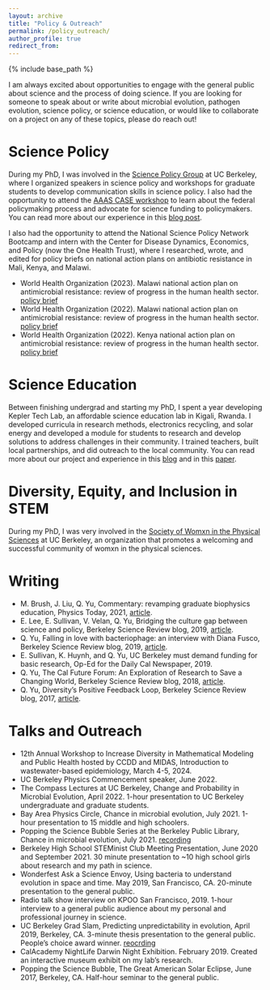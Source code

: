 ```yaml
---
layout: archive
title: "Policy & Outreach"
permalink: /policy_outreach/
author_profile: true
redirect_from:
---
```


{% include base_path %}

I am always excited about opportunities to engage with the general public about science and the process of doing science. If you are looking for someone to speak about or write about microbial evolution, pathogen evolution, science policy, or science education, or would like to collaborate on a project on any of these topics, please do reach out!

# Science Policy

During my PhD, I was involved in the [Science Policy Group](https://sciencepolicy.berkeley.edu/) at UC Berkeley, where I organized speakers in science policy and workshops for graduate students to develop communication skills in science policy. I also had the opportunity to attend the [AAAS CASE workshop](https://www.aaas.org/programs/catalyzing-advocacy-in-science-and-engineering) to learn about the federal policymaking process and advocate for science funding to policymakers. You can read more about our experience in this [blog post](https://berkeleysciencereview.com/article/2019/07/31/bridging-the-culture-gap-between-science-and-policy).

I also had the opportunity to attend the National Science Policy Network Bootcamp and intern with the Center for Disease Dynamics, Economics, and Policy (now the One Health Trust), where I researched, wrote, and edited for policy briefs on national action plans on antibiotic resistance in Mali, Kenya, and Malawi.

* World Health Organization (2023). Malawi national action plan on antimicrobial resistance: review of progress in the human health sector. [policy brief](https://www.who.int/publications/i/item/9789240065468)
* World Health Organization (2022). Malawi national action plan on antimicrobial resistance: review of progress in the human health sector. [policy brief](https://www.who.int/publications/i/item/9789240056848)
* World Health Organization (2022). Kenya national action plan on antimicrobial resistance: review of progress in the human health sector. [policy brief](https://www.who.int/publications/i/item/9789240062689)

# Science Education

Between finishing undergrad and starting my PhD, I spent a year developing Kepler Tech Lab, an affordable science education lab in Kigali, Rwanda. I developed curricula in research methods, electronics recycling, and solar energy and developed a module for students to research and develop solutions to address challenges in their community. I trained teachers, built local partnerships, and did outreach to the local community. You can read more about our project and experience in this [blog](https://keplertechlab.wordpress.com/) and in this [paper](https://sftp.asee.org/kepler-tech-lab-developing-an-affordable-skills-based-engineering-lab-course-in-rwanda).

# Diversity, Equity, and Inclusion in STEM

During my PhD, I was very involved in the [Society of Womxn in the Physical Sciences](https://www.swpsberkeley.com/) at UC Berkeley, an organization that promotes a welcoming and successful community of womxn in the physical sciences.

# Writing

* M. Brush, J. Liu, Q. Yu, Commentary: revamping graduate biophysics education, Physics Today, 2021, [article](https://physicstoday.scitation.org/do/10.1063/PT.6.3.20210623a/full/).
* E. Lee, E. Sullivan, V. Velan, Q. Yu, Bridging the culture gap between science and policy, Berkeley Science Review blog, 2019, [article](https://berkeleysciencereview.com/article/2019/07/31/bridging-the-culture-gap-between-science-and-policy).
* Q. Yu, Falling in love with bacteriophage: an interview with Diana Fusco, Berkeley Science Review blog, 2019, [article](https://berkeleysciencereview.com/article/2019/03/14/falling-in-love-with-bacteriophage-an-interview-with-diana-fusco).
* E. Sullivan, K. Huynh, and Q. Yu, UC Berkeley must demand funding for basic research, Op-Ed for the Daily Cal Newspaper, 2019. 
* Q. Yu, The Cal Future Forum: An Exploration of Research to Save a Changing World, Berkeley Science Review blog, 2018, [article](https://berkeleysciencereview.com/article/2017/11/01/the-cal-future-forum-an-exploration-of-research-to-save-a-changing-world).
* Q. Yu, Diversity’s Positive Feedback Loop, Berkeley Science Review blog, 2017, [article](https://berkeleysciencereview.com/article/2017/06/07/diversity-s-positive-feedback-loop).

# Talks and Outreach

* 12th Annual Workshop to Increase Diversity in Mathematical Modeling and Public Health hosted by CCDD and MIDAS, Introduction to wastewater-based epidemiology, March 4-5, 2024.
* UC Berkeley Physics Commencement speaker, June 2022.
* The Compass Lectures at UC Berkeley, Change and Probability in Microbial Evolution, April 2022. 1-hour presentation to UC Berkeley undergraduate and graduate students. 
* Bay Area Physics Circle, Chance in microbial evolution, July 2021. 1-hour presentation to 15 middle and high schoolers. 
* Popping the Science Bubble Series at the Berkeley Public Library, Chance in microbial evolution, July 2021. [recording](https://www.youtube.com/watch?v=2M3mN0lfgnM&ab_channel=PoppingtheScienceBubble)
* Berkeley High School STEMinist Club Meeting Presentation, June 2020 and September 2021. 30 minute presentation to ~10 high school girls about research and my path in science. 
* Wonderfest Ask a Science Envoy, Using bacteria to understand evolution in space and time. May 2019, San Francisco, CA. 20-minute presentation to the general public. 
* Radio talk show interview on KPOO San Francisco, 2019. 1-hour interview to a general public audience about my personal and professional journey in science. 
* UC Berkeley Grad Slam, Predicting unpredictability in evolution, April 2019, Berkeley, CA. 3-minute thesis presentation to the general public. People’s choice award winner. [reocrding](https://youtu.be/6VVppY-uUgE?t=4803)
* CalAcademy NightLife Darwin Night Exhibition. February 2019. Created an interactive museum exhibit on my lab’s research. 
* Popping the Science Bubble, The Great American Solar Eclipse, June 2017, Berkeley, CA. Half-hour seminar to the general public. 




